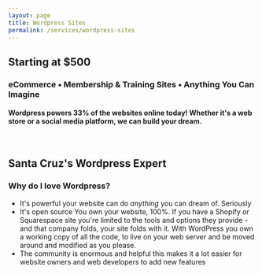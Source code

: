 ```yaml
---
layout: page
title: Wordpress Sites
permalink: /services/wordpress-sites
---
```

## Starting at $500

### eCommerce • Membership & Training Sites • Anything You Can Imagine

#### Wordpress powers 33% of the websites online today! Whether it's a web store or a social media platform, we can build your dream.

<br>

## Santa Cruz's Wordpress Expert

### Why do I love Wordpress?

- It's powerful
your website can do _anything_ you can dream of. Seriously
- It's open source
You own your website, 100%. If you have a Shopify or Squarespace site you're limited to the tools and options they provide - and that company folds, your site folds with it. With WordPress you own a working copy of all the code, to live on your web server and be moved around and modified as you please.
- The community is enormous and helpful
this makes it a lot easier for website owners and web developers to add new features 